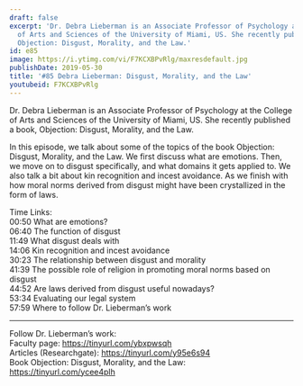 ```yaml
---
draft: false
excerpt: 'Dr. Debra Lieberman is an Associate Professor of Psychology at the College
  of Arts and Sciences of the University of Miami, US. She recently published a book,
  Objection: Disgust, Morality, and the Law.'
id: e85
image: https://i.ytimg.com/vi/F7KCXBPvRlg/maxresdefault.jpg
publishDate: 2019-05-30
title: '#85 Debra Lieberman: Disgust, Morality, and the Law'
youtubeid: F7KCXBPvRlg
---
```

Dr. Debra Lieberman is an Associate Professor of Psychology at the College of Arts and Sciences of the University of Miami, US. She recently published a book, Objection: Disgust, Morality, and the Law.

In this episode, we talk about some of the topics of the book Objection: Disgust, Morality, and the Law. We first discuss what are emotions. Then, we move on to disgust specifically, and what domains it gets applied to. We also talk a bit about kin recognition and incest avoidance. As we finish with how moral norms derived from disgust might have been crystallized in the form of laws.

Time Links:  
00:50  What are emotions?   
06:40  The function of disgust        
11:49  What disgust deals with    
14:06  Kin recognition and incest avoidance    
30:23  The relationship between disgust and morality    
41:39  The possible role of religion in promoting moral norms based on disgust          
44:52  Are laws derived from disgust useful nowadays?         
53:34  Evaluating our legal system   
57:59  Where to follow Dr. Lieberman’s work

---

Follow Dr. Lieberman’s work:  
Faculty page: https://tinyurl.com/ybxpwsqh  
Articles (Researchgate): https://tinyurl.com/y95e6s94  
Book Objection: Disgust, Morality, and the Law: https://tinyurl.com/ycee4plh
